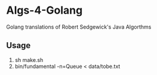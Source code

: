 # Algs-4-Golang
Golang translations of Robert Sedgewick's Java Algorthms


## Usage
1. sh make.sh
2. bin/fundamental -n=Queue < data/tobe.txt
